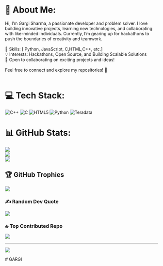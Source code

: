 # 💫 About Me:
Hi, I’m Gargi Sharma, a passionate developer and problem solver. I love building innovative projects, learning new technologies, and collaborating with like-minded individuals. Currently, I’m gearing up for hackathons to push the boundaries of creativity and teamwork.<br><br>🔧 Skills: [ Python, JavaScript, C,HTML,C++, etc.]<br>💡 Interests: Hackathons, Open Source, and Building Scalable Solutions<br>🌟 Open to collaborating on exciting projects and ideas!<br><br>Feel free to connect and explore my repositories! 🚀<br><br>


# 💻 Tech Stack:
![C++](https://img.shields.io/badge/c++-%2300599C.svg?style=for-the-badge&logo=c%2B%2B&logoColor=white) ![C](https://img.shields.io/badge/c-%2300599C.svg?style=for-the-badge&logo=c&logoColor=white) ![HTML5](https://img.shields.io/badge/html5-%23E34F26.svg?style=for-the-badge&logo=html5&logoColor=white) ![Python](https://img.shields.io/badge/python-3670A0?style=for-the-badge&logo=python&logoColor=ffdd54) ![Teradata](https://img.shields.io/badge/Teradata-F37440?style=for-the-badge&logo=teradata&logoColor=white)
# 📊 GitHub Stats:
![](https://github-readme-stats.vercel.app/api?username=pastelkiwiiii93&theme=dark&hide_border=false&include_all_commits=false&count_private=false)<br/>
![](https://github-readme-streak-stats.herokuapp.com/?user=pastelkiwiiii93&theme=dark&hide_border=false)<br/>
![](https://github-readme-stats.vercel.app/api/top-langs/?username=pastelkiwiiii93&theme=dark&hide_border=false&include_all_commits=false&count_private=false&layout=compact)

## 🏆 GitHub Trophies
![](https://github-profile-trophy.vercel.app/?username=pastelkiwiiii93&theme=radical&no-frame=false&no-bg=true&margin-w=4)

### ✍️ Random Dev Quote
![](https://quotes-github-readme.vercel.app/api?type=horizontal&theme=radical)

### 🔝 Top Contributed Repo
![](https://github-contributor-stats.vercel.app/api?username=pastelkiwiiii93&limit=5&theme=dark&combine_all_yearly_contributions=true)

---
[![](https://visitcount.itsvg.in/api?id=pastelkiwiiii93&icon=0&color=0)](https://visitcount.itsvg.in)

<!-- Proudly created with GPRM ( https://gprm.itsvg.in ) --># GARGI
